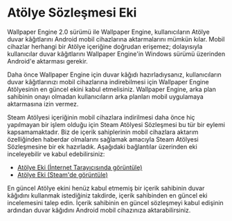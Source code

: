 # Atölye Sözleşmesi Eki

Wallpaper Engine 2.0 sürümü ile Wallpaper Engine, kullanıcıların Atölye duvar kâğıtlarını Android mobil cihazlarına aktarmalarını mümkün kılar. Mobil cihazlar herhangi bir Atölye içeriğine doğrudan erişemez; dolayısıyla kullanıcılar duvar kâğıtlarını Wallpaper Engine'in Windows sürümü üzerinden Android'e aktarması gerekir.

Daha önce Wallpaper Engine için duvar kâğıdı hazırladıysanız, kullanıcıların duvar kâğıtlarınızı mobil cihazlarına indirebilmesi için Wallpaper Engine Atölyesinin en güncel ekini kabul etmelisiniz. Wallpaper Engine, arka plan sahibinin onayı olmadan kullanıcıların arka planları mobil uygulamaya aktarmasına izin vermez.

Steam Atölyesi içeriğinin mobil cihazlara indirilmesi daha önce hiç yapılmayan bir işlem olduğu için Steam Atölyesi Sözleşmesi bu tür bir eylemi kapsamamaktadır. Biz de içerik sahiplerinin mobil cihazlara aktarım özelliğinden haberdar olmalarını sağlamak amacıyla Steam Atölyesi Sözleşmesine bir ek hazırladık. Aşağıdaki bağlantılar üzerinden eki inceleyebilir ve kabul edebilirsiniz:

* [Atölye Eki (İnternet Tarayıcısında görüntüle)](https://store.steampowered.com/workshopeula/431960/)
* <a href="steam://url/WorkshopEula/431960/">Atölye Eki (Steam'de görüntüle)</a>

En güncel Atölye ekini henüz kabul etmemiş bir içerik sahibinin duvar kâğıdını kullanmak istediğiniz takdirde, içerik sahibinden en güncel eki incelemesini talep edin. İçerik sahibinin en güncel sözleşmeyi kabul edişinin ardından duvar kâğıdını Android mobil cihazınıza aktarabilirsiniz.